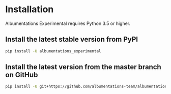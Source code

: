 # Installation

Albumentations Experimental requires Python 3.5 or higher.

## Install the latest stable version from PyPI
```Bash
pip install -U albumentations_experimental
```

## Install the latest version from the master branch on GitHub
```Bash
pip install -U git+https://github.com/albumentations-team/albumentations_experimental
```
